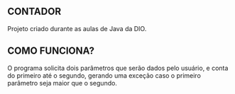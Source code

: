 ## CONTADOR
Projeto criado durante as aulas de Java da DIO.

## COMO FUNCIONA?
O programa solicita dois parâmetros que serão dados pelo usuário, e conta do primeiro até o segundo, gerando uma exceção caso o primeiro parâmetro seja maior que o segundo.